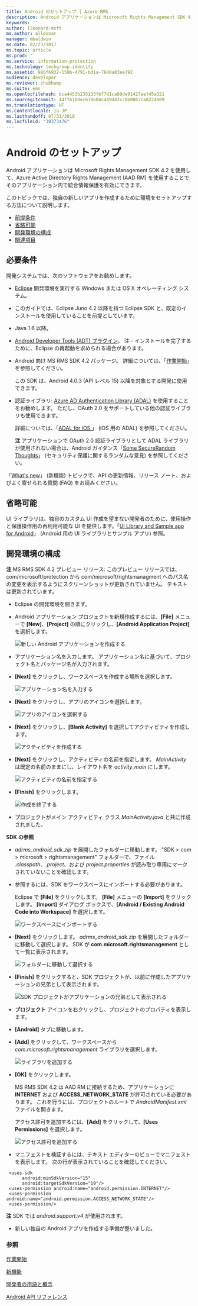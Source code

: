 ```yaml
---
title: Android のセットアップ | Azure RMS
description: Android アプリケーションは Microsoft Rights Management SDK 4.2 を使用して、そのアプリケーション内で統合情報保護を有効にできます。
keywords: ''
author: lleonard-msft
ms.author: alleonar
manager: mbaldwin
ms.date: 02/23/2017
ms.topic: article
ms.prod: ''
ms.service: information-protection
ms.technology: techgroup-identity
ms.assetid: 986f6932-159b-4791-bd1a-7640a83ee792
audience: developer
ms.reviewer: shubhamp
ms.suite: ems
ms.openlocfilehash: bca4453b235133fb77d1ca89de91427aef45a321
ms.sourcegitcommit: 44ff610dec678604c449d42cc0b0863ca8224009
ms.translationtype: HT
ms.contentlocale: ja-JP
ms.lasthandoff: 07/31/2018
ms.locfileid: "39373476"
---
```

# <a name="android-setup"></a>Android のセットアップ

Android アプリケーションは Microsoft Rights Management SDK 4.2 を使用して、Azure Active Directory Rights Management (AAD RM) を使用することでそのアプリケーション内で統合情報保護を有効にできます。

このトピックでは、独自の新しいアプリを作成するために環境をセットアップする方法について説明します。

-   [前提条件](#prerequisites)
-   [省略可能](#optional)
-   [開発環境の構成](#configuring-your-development-environment)
-   [関連項目](#see-also)

## <a name="prerequisites"></a>必要条件

開発システムでは、次のソフトウェアをお勧めします。

-   [Eclipse](http://www.oracle.com/technetwork/java/javase/downloads/jre7-downloads-1880261.html) 開発環境を実行する Windows または OS X オペレーティング システム。
-   このガイドでは、Eclipse Juno 4.2 以降を持つ Eclipse SDK と、既定のインストールを使用していることを前提としています。
-   Java 1.6 以降。
-   [Android Developer Tools (ADT) プラグイン](http://developer.android.com/sdk/installing/index.html)。 注 - インストールを完了するために、Eclipse の再起動を求められる場合があります。

     

-   Android 向け MS RMS SDK 4.2 パッケージ。 詳細については、「[作業開始](get-started.md)」を参照してください。

    この SDK は、Android 4.0.3 (API レベル 15) 以降を対象とする開発に使用できます。

-   認証ライブラリ: [Azure AD Authentication Library (ADAL)](https://msdn.microsoft.com/library/jj573266.aspx) を使用することをお勧めします。 ただし、OAuth 2.0 をサポートしている他の認証ライブラリも使用できます。

    詳細については、「[ADAL for iOS ](https://github.com/MSOpenTech/azure-activedirectory-library-for-android)」 (iOS 用の ADAL) を参照してください。

    **注**  アプリケーションで OAuth 2.0 認証ライブラリとして ADAL ライブラリが使用されない場合は、Android ガイダンス「[Some SecureRandom Thoughts](http://android-developers.blogspot.com/2013/08/some-securerandom-thoughts.html)」 (セキュリティ保護に関するランダムな意見) を参照してください。

     

「[What's new](release-notes.md)」 (新機能) トピックで、API の更新情報、リリース ノート、およびよく寄せられる質問 (FAQ) をお読みください。

## <a name="optional"></a>省略可能

UI ライブラリは、独自のカスタム UI 作成を望まない開発者のために、使用操作と保護操作用の再利用可能な UI を提供します。「[UI Library and Sample app for Android](https://github.com/AzureAD/rms-sdk-ui-for-android)」 (Android 用の UI ライブラリとサンプル アプリ) 参照。

## <a name="configuring-your-development-environment"></a>開発環境の構成

**注**  MS RMS SDK 4.2 プレビュー リリース: このプレビュー リリースでは、com/microsoft/protection から com/microsoft/rightsmanagment へのパス名の変更を表示するようにスクリーンショットが更新されていません。 テキストは更新されています。

 
-   Eclipse の開発環境を開きます。
-   Android アプリケーション プロジェクトを新規作成するには、**[File]** メニューで **[New]**、**[Project]** の順にクリックし、**[Android Application Project]** を選択します。

    ![新しい Android アプリケーションを作成する](../media/Android-setup-01c.png)

-   アプリケーション名を入力します。 アプリケーション名に基づいて、プロジェクト名とパッケージ名が入力されます。
-   **[Next]** をクリックし、ワークスペースを作成する場所を選択します。

    ![アプリケーション名を入力する](../media/Android-setup-02a.jpg)

-   **[Next]** をクリックし、アプリのアイコンを選択します。

    ![アプリのアイコンを選択する](../media/Android-setup-03.png)

-   **[Next]** をクリックし、**[Blank Activity]** を選択してアクティビティを作成します。

    ![アクティビティを作成する](../media/Android-setup-04.png)

-   **[Next]** をクリックし、アクティビティの名前を指定します。 *MainActivity* は既定の名前のままにし、レイアウト名を *activity\_main* にします。

    ![アクティビティの名前を指定する](../media/Android-setup-05a.jpg)

-   **[Finish]** をクリックします。

    ![作成を終了する](../media/Android-setup-06.jpg)

-   プロジェクトがメイン アクティビティ クラス *MainActivity.java* と共に作成されました。

**SDK の参照**

-   *adrms\_android\_sdk.zip* を展開したフォルダーに移動します。 "SDK > com > microsoft > rightsmanagement" フォルダーで、ファイル *.classpath*、*.project*、および *project.properties* が読み取り専用にマークされていないことを確認します。
-   参照するには、SDK をワークスペースにインポートする必要があります。

    Eclipse で **[File]** をクリックします。 **[File]** メニューの **[Import]** をクリックします。 **[Import]** ダイアログ ボックスで、**[Android / Existing Android Code into Workspace]** を選択します。

    ![ワークスペースにインポートする](../media/Android-setup-07.png)

-   **[Next]** をクリックします。 *adrms\_android\_sdk.zip* を展開したフォルダーに移動して選択します。 SDK が **com.microsoft.rightsmanagement** として一覧に表示されます。

    ![フォルダーに移動して選択する](../media/Android-setup-08c.jpg)

-   **[Finish]** をクリックすると、SDK プロジェクトが、以前に作成したアプリケーションの兄弟として表示されます。

    ![SDK プロジェクトがアプリケーションの兄弟として表示される](../media/Android-setup-09.jpg)

-   **プロジェクト** アイコンを右クリックし、プロジェクトのプロパティを表示します。
-   **[Android]** タブに移動します。
-   **[Add]** をクリックして、ワークスペースから *com.microsoft.rightsmanagement* ライブラリを選択します。

    ![ライブラリを追加する](../media/Android-setup-10b.jpg)

-   **[OK]** をクリックします。

    MS RMS SDK 4.2 は AAD RM に接続するため、アプリケーションに **INTERNET** および **ACCESS\_NETWORK\_STATE** が許可されている必要があります。 これを行うには、プロジェクトのルートで *AndroidManifest.xml* ファイルを開きます。

    アクセス許可を追加するには、**[Add]** をクリックして、**[Uses Permissions]** を選択します。

    ![アクセス許可を追加する](../media/Android-setup-11d.jpg)

-   マニフェストを検証するには、テキスト エディターのビューでマニフェストを表示します。 次の行が表示されていることを確認してください。

   ```
    <uses-sdk
         android:minSdkVersion="15"
         android:targetSdkVersion="19"/>
    <uses-permission android:name="android.permission.INTERNET"/>
    <uses-permission android:name="android.permission.ACCESS_NETWORK_STATE"/>
    <uses-permission/>
   ```

**注**  SDK では *android.support.v4* が使用されます。

-   新しい独自の Android アプリを作成する準備が整いました。

### <a name="see-also"></a>参照

[作業開始](get-started.md)

[新機能](release-notes.md)

[開発者の用語と概念](core-concepts.md)

[Android API リファレンス](https://msdn.microsoft.com/library/dn758245.aspx)


